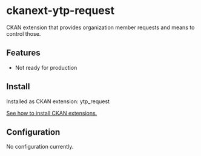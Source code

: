ckanext-ytp-request
==================

CKAN extension that provides organization member requests and means to control those. 

Features
--------

- Not ready for production

Install
-------

Installed as CKAN extension: ytp_request

[See how to install CKAN extensions.](http://docs.ckan.org/en/latest/extensions/tutorial.html#installing-the-extension)

Configuration
-------------

No configuration currently.
